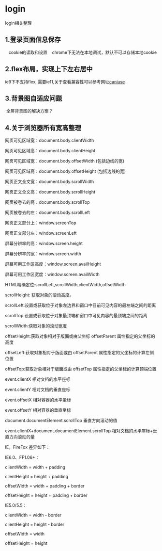 # login
login相关整理


## 1.登录页面信息保存
    cookie的读取和设置
    chrome下无法在本地调试，默认不可以存储本地cookie
   
## 2.flex布局，实现上下左右居中
  ie9下不支持flex, 需要ie11,关于查看兼容性可以参考网址[caniuse](http://caniuse.com/)
  
## 3.背景图自适应问题
  全屏背景图的解决方案？
  
## 4.关于浏览器所有宽高整理
    
网页可见区域宽：document.body.clientWidth

网页可见区域高：document.body.clientHeight

网页可见区域宽：document.body.offsetWidth (包括边线的宽)

网页可见区域高：document.body.offsetHeight (包括边线的宽)

网页正文全文宽：document.body.scrollWidth

网页正文全文高：document.body.scrollHeight

网页被卷去的高：document.body.scrollTop

网页被卷去的左：document.body.scrollLeft

网页正文部分上：window.screenTop

网页正文部分左：window.screenLeft

屏幕分辨率的高：window.screen.height

屏幕分辨率的宽：window.screen.width

屏幕可用工作区高度：window.screen.availHeight

屏幕可用工作区宽度：window.screen.availWidth

HTML精确定位:scrollLeft,scrollWidth,clientWidth,offsetWidth

scrollHeight: 获取对象的滚动高度。

scrollLeft:设置或获取位于对象左边界和窗口中目前可见内容的最左端之间的距离

scrollTop:设置或获取位于对象最顶端和窗口中可见内容的最顶端之间的距离

scrollWidth:获取对象的滚动宽度

offsetHeight:获取对象相对于版面或由父坐标 offsetParent 属性指定的父坐标的高度

offsetLeft:获取对象相对于版面或由 offsetParent 属性指定的父坐标的计算左侧位置

offsetTop:获取对象相对于版面或由 offsetTop 属性指定的父坐标的计算顶端位置

event.clientX 相对文档的水平座标

event.clientY 相对文档的垂直座标

event.offsetX 相对容器的水平坐标

event.offsetY 相对容器的垂直坐标

document.documentElement.scrollTop 垂直方向滚动的值

event.clientX+document.documentElement.scrollTop 相对文档的水平座标+垂直方向滚动的量

IE，FireFox 差异如下：

IE6.0、FF1.06+：

clientWidth = width + padding

clientHeight = height + padding

offsetWidth = width + padding + border

offsetHeight = height + padding + border

IE5.0/5.5：

clientWidth = width - border

clientHeight = height - border

offsetWidth = width

offsetHeight = height
